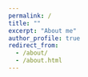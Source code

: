 ```yaml
---
permalink: /
title: ""
excerpt: "About me"
author_profile: true
redirect_from: 
  - /about/
  - /about.html
---
```

